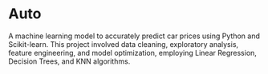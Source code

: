 # Auto
A machine learning model to accurately predict car prices using Python and Scikit-learn. This project involved data cleaning, exploratory analysis, feature engineering, and model optimization, employing Linear Regression, Decision Trees, and KNN algorithms.
